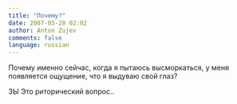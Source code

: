 ```yaml
---
title: "Почему?"
date: 2007-05-28 02:02
author: Anton Zujev
comments: false
language: russian
---
```


Почему именно сейчас, когда я пытаюсь высморкаться, у меня появляется ощущение, что я выдуваю свой глаз?

ЗЫ Это риторический вопрос..